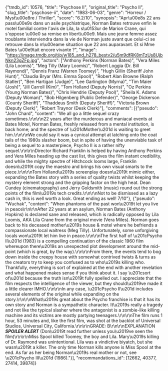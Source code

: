 {"tmdb_id": 10576, "title": "Psychose II", "original_title": "Psycho II", "slug_title": "psychose-ii", "date": "1983-06-03", "genre": "Horreur / Myst\u00e8re / Thriller", "score": "6.2/10", "synopsis": "Apr\u00e8s 22 ans pass\u00e9s dans un asile psychiatrique, Norman Bates retrouve enfin le motel familial contre l'avis de Lila, la s\u0153ur de Marion Crane, qui s'oppose \u00e0 sa remise en libert\u00e9. Mais une jeune femme assez troublante interviendra dans la vie de Norman juste avant que celui-ci se retrouve dans la m\u00eame situation que 22 ans auparavant. Et si Mme Bates \u00e9tait encore vivante ?", "image": "https://image.tmdb.org/t/p/w185_and_h278_bestv2/u5m9dfRK8mTzUs8UjbNkn23gZFp.jpg", "actors": ["Anthony Perkins (Norman Bates)", "Vera Miles (Lila Loomis)", "Meg Tilly (Mary Loomis)", "Robert Loggia (Dr. Bill Raymond)", "Dennis Franz (Warren Toomey)", "Hugh Gillin (Sheriff John Hunt)", "Claudia Bryar (Mrs. Emma Spool)", "Robert Alan Browne (Ralph Statler)", "Ben Hartigan (Judge)", "Lee Garlington (Myrna)", "Tim Maier (Josh)", "Jill Carroll (Kim)", "Tom Holland (Deputy Norris)", "Oz Perkins (Young Norman Bates)", "Chris Hendrie (Deputy Pool)", "Sheila K. Adams (Deputy Woman)", "Bob Hilgenberg (Public Defender)", "George Dickerson (County Sheriff)", "Thaddeus Smith (Deputy Sheriff)", "Victoria Brown (Deputy Clerk)", "Robert Traynor (Desk Clerk)"], "comments": [{"pseudo": "John Chard", "content": "We all go a little sequel crazy sometimes.\r\n\r\n22 years after the murderous and maniacal events at Bates Motel, Norman Bates, freshly released from a mental institution, is back home; and the spectre of \u201dMother\u201d is waiting to greet him.\r\n\r\nWe could say it was a cynical attempt at latching onto the coat tails of the 1980s slasher boom, but in spite of having the unenviable task of being a sequel to a masterpiece, Psycho II is a rather nifty sequel.\r\n\r\nDirector Richard Franklin is helped by having Anthony Perkins and Vera Miles heading up the cast list, this gives the film instant credibility, and while the mighty spectre of Hitchcock looms large, Franklin doesn\u2019t copy the maestro and brings his own visual smarts to the piece.\r\n\r\nTom Holland\u2019s screenplay doesn\u2019t mimic either, expanding the Bates story with a series of quality twists whilst keeping the mystery element strong and the gripping factor on the high heat. Dean Cundey (cinematography) and Jerry Goldsmith (music) round out the strong points of the film\u2019s tech credits.\r\n\r\nNot to be dismissed as a lazy cash in, this is well worth a look. Great ending as well! 7/10"}, {"pseudo": "Wuchak", "content": "When phantoms of the past won\u2019t let you live in peace\r\n\r\nAfter 22 years at an asylum, Norman Bates (Anthony Hopkins) is declared sane and released, which is radically opposed by Lila Loomis, AKA Lila Crane from the original movie (Vera Miles). Norman goes back to his deceased mother\u2019s house & motel where he befriends a compassionate local waitress (Meg Tilly). Unfortunately, some unforgiving locals won\u2019t let him live in peace.\r\n\r\nThe first half of \u201cPsycho II\u201d (1983) is a compelling continuation of the classic 1960 film whereupon there\u2019s an unexpected plot development around the mid-point (which is great, by the way).\r\n\r\nFrom there, the events tend to bog down inside the creepy house with somewhat contrived twists & turns as the creators try to keep you confused as to who\u2019s killing who. Thankfully, everything is sort of explained at the end with another revelation and what happened makes sense if you think about it. I say \u201csort of\u201d because the truth isn\u2019t fully spelled out. I appreciate that the film respects the intelligence of the viewer, but they should\u2019ve made it a little clearer IMHO.\r\n\r\nIn any case, \u201cPsycho II\u201d includes several elements of the original while expanding on the story.\r\n\r\nWhat\u2019s great about the Psycho franchise is that it has its own story and Norman is a sympathetic character. It\u2019s really a tragedy and not like the typical slasher where the antagonist is a zombie-like killing machine and its victims are mostly partying teenagers.\r\n\r\nThe film runs 1 hour, 53 minutes and, like the first film, was shot at the backlot of Universal Studios, Universal City, California.\r\n\r\nGRADE: B\r\n\r\nEXPLANATION ***SPOILER ALERT*** (Don\u2019t read further unless you\u2019ve seen the film)\r\n\r\nMiss Spool killed Toomey, the boy and Lila. Mary\u2019s killing of Dr. Raymond was unintentional. Lila was a vindictive biyatch, but she wasn\u2019t a killer. The only time Norman kills anyone is Miss Spool at the end. As far as her being Norman\u2019s real mother or not, see \u201cPsycho III\u201d (1986)."}], "recommandations_id": [12662, 40377, 27414, 39874]}